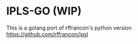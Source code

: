 # IPLS-GO (WIP)

This is a golang port of rffrancon's python version https://github.com/rffrancon/ipsl
